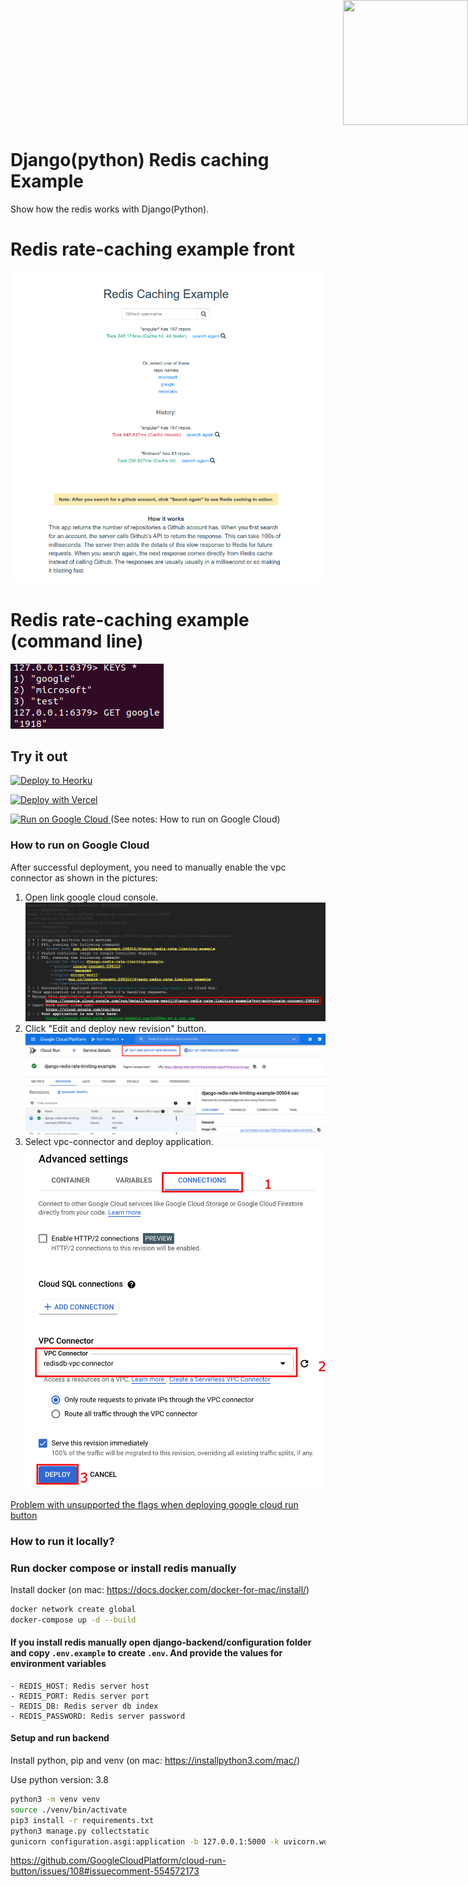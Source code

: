 
<div style="position: absolute; top: 0px; right: 0px;">
    <img width="200" height="200" src="https://redislabs.com/wp-content/uploads/2020/12/RedisLabs_Illustration_HomepageHero_v4.svg">
</div>

<div style="height: 150px"></div>

# Django(python) Redis caching Example

Show how the redis works with Django(Python).

# Redis rate-caching example front

![How it works](docs/screenshot001.png)

# Redis rate-caching example (command line)

![How it works](docs/radis-ching.png)

## Try it out
<p>
    <a href="https://heroku.com/deploy" target="_blank">
        <img src="https://www.herokucdn.com/deploy/button.svg" alt="Deploy to Heorku" width="200px"/>
    <a>
</p>
<p>
    <a href="https://vercel.com/new/git/external?repository-url=https://github.com/deliveryweb/redis-caching-python/tree/dev&env=REDIS_HOST,REDIS_PORT,REDIS_PASSWORD" target="_blank">
        <img src="https://vercel.com/button" alt="Deploy with Vercel" width="200px" height="50px"/>
    </a>
</p>
<p>
    <a href="https://deploy.cloud.run/?dir=google-cloud-run" target="_blank">
        <img src="https://deploy.cloud.run/button.svg" alt="Run on Google Cloud" width="200px"/>
    </a>
    (See notes: How to run on Google Cloud)
</p>

### How to run on Google Cloud
<p>
    After successful deployment, you need to manually enable the vpc connector as shown in the pictures:
</p>

1. Open link google cloud console.
![1 step](docs/1.png)
2. Click "Edit and deploy new revision" button.
![2 step](docs/2.png)
3. Select vpc-connector and deploy application.
![3 step](docs/3.png)

<a href="https://github.com/GoogleCloudPlatform/cloud-run-button/issues/108#issuecomment-554572173">
Problem with unsupported the flags when deploying google cloud run button
</a>

### How to run it locally?

### Run docker compose or install redis manually
Install docker (on mac: https://docs.docker.com/docker-for-mac/install/)

```sh
docker network create global
docker-compose up -d --build
```

#### If you install redis manually open django-backend/configuration folder and copy `.env.example` to create `.env`. And provide the values for environment variables
    - REDIS_HOST: Redis server host
    - REDIS_PORT: Redis server port
    - REDIS_DB: Redis server db index
    - REDIS_PASSWORD: Redis server password

#### Setup and run backend
Install python, pip and venv (on mac: https://installpython3.com/mac/)

Use python version: 3.8
``` sh
python3 -m venv venv
source ./venv/bin/activate
pip3 install -r requirements.txt
python3 manage.py collectstatic
gunicorn configuration.asgi:application -b 127.0.0.1:5000 -k uvicorn.workers.UvicornWorker
```


https://github.com/GoogleCloudPlatform/cloud-run-button/issues/108#issuecomment-554572173